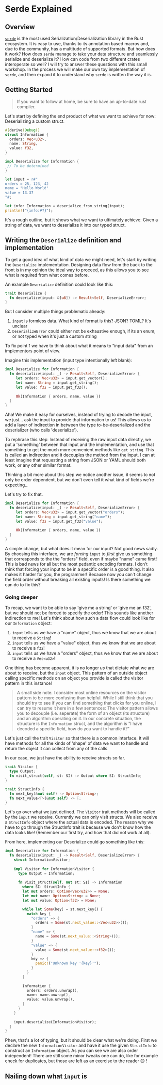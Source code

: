 # Serde Explained

## Overview

[`serde`](https://serde.rs/) is the most used Serialization/Deserialization library in the Rust ecosystem. 
It is easy to use, thanks to its annotation based macros and, due to the community, has a multitude of supported formats.
But how does it work? How does `serde` manage to take your data structure and seamlessly serialize and deserialize it?
How can code from two different crates interoperate so well?
I will try to answer these questions with this small workshop. 
In the process we will make our own toy implementation of `serde`, and then expand it to understand why `serde` is written the way it is.



## Getting Started

> If you want to follow at home, be sure to have an up-to-date rust compiler.

Let's start by defining the end product of what we want to achieve for now: Deserializing a custom struct.

```rust
#[derive(Debug)]
struct Information {
  orders: Vec<u32>,
  name: String,
  value: f32,
}

impl Deserialize for Information {
 // To be determined
}

let input = r#"
orders = 25, 123, 42
name = "Hello World"
value = 13.37
"#;

let info: Information = deserialize_from_string(input);
println!("{info:#?}");
```

It's a rough outline, but it shows what we want to ultimately achieve: Given a string of data, we want to deserialize it into our typed struct.


## Writing the `Deserialize` definition and implementation

To get a good idea of what kind of data we might need, let's start by writing the `Deserialize` implementation. Designing data flow from the back to the front is in my opinion the ideal way to proceed, as this allows you to see what is required from what comes before.

An example `Deserialize` definition could look like this:

```rust
trait Deserialize {
  fn deserialize(input: &[u8]) -> Result<Self, DeserializeError>;
}
```

But I consider multiple things problematic already:

1. `input` is formless data. What kind of format is this? JSON? TOML? It's unclear
1. `DeserializeError` could either not be exhaustive enough, if its an enum, or not typed when it's just a custom string

To fix point 1 we have to think about what it means to "input data" from an implementors point of view.

Imagine this implementation (input type intentionally left blank):

```rust
impl Deserialize for Information {
  fn deserialize(input: _) -> Result<Self, DeserializeError> {
     let orders: Vec<u32> = input.get_vector();
     let name: String = input.get_string();
     let value: f32 = input.get_f32();
     
     Ok(Information { orders, name, value })
  }
}
```

Aha! We make it easy for ourselves, instead of trying to decode the input, we just... ask the input to provide that information to us! 
This allows us to add a layer of indirection in between the type to-be-deserialized and the deserializer (who calls 'deserialize').


To rephrase this step: Instead of receiving the raw input data directly, we put a 'something' between that input and the implementation, and use that something to get the much more convenient methods like `get_string`.
This is called an indirection and it decouples the method from the input. 
I can at least imagine that requesting a string from JSON or YAML should both work, or any other similar format.



Thinking a bit more about this step we notice another issue, it seems to not only be order dependent, but we don't even tell it what kind of fields we're expecting...

Let's try to fix that.


```rust
impl Deserialize for Information {
  fn deserialize(input: _) -> Result<Self, DeserializeError> {
     let orders: Vec<u32> = input.get_vector("orders");
     let name: String = input.get_string("name");
     let value: f32 = input.get_f32("value");
     
     Ok(Information { orders, name, value })
  }
}
```

A simple change, but what does it mean for our input? Not good news sadly. 
By choosing this interface, we are _forcing_ `input` to _first_ give us something that corresponds to the the "orders" field, even if maybe "name" came first! 
This is bad news for all but the most pedantic encoding formats. 
I don't think that forcing your input to be in a specific order is a good thing. 
It also makes it harder for you, the programmer! 
Because now you can't change the field order without breaking all existing inputs!
Is there something we can do to fix this?

### Going deeper

To recap, we want to be able to say 'give me a string' or 'give me an f32', but we should not be forced to specify the order!
This sounds like another indirection to me!
Let's think about how such a data flow could look like for our `Information` object:

1. `input` tells us we have a "name" object, thus we know that we are about to receive a `String`!
2. `input` tells us we have a "value" object, thus we know that we are about to receive a `f32`!
3. `input` tells us we have a "orders" object, thus we know that we are about to receive a `Vec<u32>`!


One thing has become apparent, it is no longer _us_ that dictate what we are about to receive, but the `input` object.
This pattern of an outside object calling specific methods on an object you provide is called the visitor pattern in this instance!

> A small side note. I consider most online resources on the visitor pattern to be more confusing than helpful.
> While I still think that you should try to see if you can find something that clicks for you online, I can try to resume it here in a few sentences:
> The visitor pattern allows you to decouple (i.e. seperate) the form of an object (its structure) and an algorithm operating on it.
> In our concrete situation, the structure is the `Information` struct, and the algorithm is "I have decoded a specific field, how do you want to handle it?"

Let's just call the trait `Visitor` so that there is a common interface. 
It will have methods for all the kinds of 'shape' of data we want to handle and return the object it can collect from any of the calls.

In our case, we just have the ability to receive structs so far.

```rust
trait Visitor {
  type Output;
  fn visit_struct(self, st: SI) -> Output where SI: StructInfo;
}

trait StructInfo {
  fn next_key(&mut self) -> Option<String>;
  fn next_value<T>(&mut self) -> T;
}
```

Let's go over what we just defined. The `Visitor` trait methods will be called by the `input` we receive. Currently we can only visit structs. We also receive a `StructInfo` object where the actual data is encoded. The reason why we have to go through the StructInfo trait is because we don't know how the data looks like! (Remember our first try, and how that did not work at all).

From here, implementing our Deserialize could go something like this:

```rust
impl Deserialize for Information {
  fn deserialize(input: _) -> Result<Self, DeserializeError> {
    struct InformationVisitor;
    
    impl Visitor for InformationVisitor {
      type Output = Information;
      
      fn visit_struct(self, mut st: SI) -> Information 
        where SI: StructInfo {
        let mut orders: Option<Vec<u32>> = None;
        let mut name: Option<String> = None;
        let mut value: Option<f32> = None;

        while let Some(key) = st.next_key() {
          match key {
            "orders" => {
              orders = Some(st.next_value::<Vec<u32>>());
            }
            "name" => {
              name = Some(st.next_value::<String>());
            }
            "value" => {
              value = Some(st.next_value::<f32>());
            }
            key => {
              panic!("Unknown key '{key}'");
            }
          }
        }
        
        Information {
          orders: orders.unwrap(),
          name: name.unwrap(),
          value: value.unwrap(),
        }
      }
    }
    
    input.deserialize(InformationVisitor);
  }
}
```

Phew, that's a lot of typing, but it should be clear what we're doing. 
First we declare the new `InformationVisitor` and have it use the given `StructInfo` to construct an `Information` object. 
As you can see we are also order independent! 
There are still some minor tweaks one can do, like for example check for duplicates, but those are left as an exercise to the reader 😉 !

## Nailing down what `input` is
